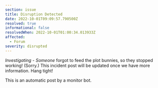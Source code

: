 ```yaml
---
section: issue
title: Disruption Detected
date: 2022-10-01T09:09:57.790500Z
resolved: true
informational: false
resolvedWhen: 2022-10-01T01:00:34.013933Z
affected:
  - Forum
severity: disrupted
---
```

*Investigating* - _Someone_ forgot to feed the plot bunnies, so they stopped working! (Sorry.) This incident post will be updated once we have more information. Hang tight!

This is an automatic post by a monitor bot.
        